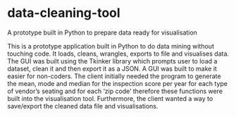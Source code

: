 # data-cleaning-tool
A prototype built in Python to prepare data ready for visualisation

This is a prototype application built in Python to do data mining without touching code. It loads, cleans, wrangles, exports to file and visualises data. The GUI was built using the Tkinker library which prompts user to load a dataset, clean it and then export it as a JSON. A GUI was built to make it easier for non-coders. The client initially needed the program to generate the mean, mode and median for the inspection score per year for each type of vendor’s seating and for each ‘zip code’ therefore these functions were built into the visualisation tool. Furthermore, the client wanted a way to save/export the cleaned data file and visualisations.


